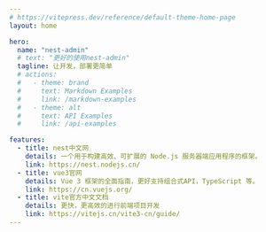 ```yaml
---
# https://vitepress.dev/reference/default-theme-home-page
layout: home

hero:
  name: "nest-admin"
  # text: "更好的使用nest-admin"
  tagline: 让开发，部署更简单
  # actions:
  #   - theme: brand
  #     text: Markdown Examples
  #     link: /markdown-examples
  #   - theme: alt
  #     text: API Examples
  #     link: /api-examples

features:
  - title: nest中文网
    details: 一个用于构建高效、可扩展的 Node.js 服务器端应用程序的框架。
    link: https://nest.nodejs.cn/
  - title: vue3官网
    details: Vue 3 框架的全面指南，更好支持组合式API，TypeScript 等。
    link: https://cn.vuejs.org/
  - title: vite官方中文文档
    details: 更快，更高效的进行前端项目开发
    link: https://vitejs.cn/vite3-cn/guide/
---
```


